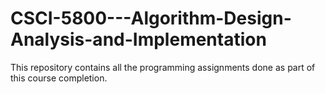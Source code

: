 # CSCI-5800---Algorithm-Design-Analysis-and-Implementation
This repository contains all the programming assignments done as part of this course completion.
